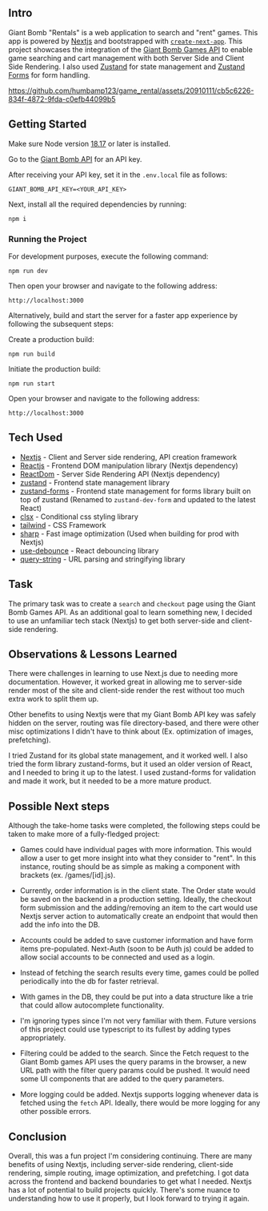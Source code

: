 ## Intro

Giant Bomb "Rentals" is a web application to search and "rent" games. This app is powered by [Nextjs](https://nextjs.org/) and bootstrapped with [`create-next-app`](https://github.com/vercel/next.js/tree/canary/packages/create-next-app). This project showcases the integration of the [Giant Bomb Games API](https://www.giantbomb.com/api/documentation/#toc-0-17) to enable game searching and cart management with both Server Side and Client Side Rendering. I also used [Zustand]((https://github.com/pmndrs/zustand)) for state management and [Zustand Forms](https://github.com/Conduct/zustand-forms) for form handling.

https://github.com/humbamp123/game_rental/assets/20910111/cb5c6226-834f-4872-9fda-c0efb44099b5

## Getting Started

Make sure Node version [18.17](https://nodejs.org/en) or later is installed.

Go to the [Giant Bomb API](https://www.giantbomb.com/api/) for an API key.


After receiving your API key, set it in the `.env.local` file as follows:

```
GIANT_BOMB_API_KEY=<YOUR_API_KEY>
```


Next, install all the required dependencies by running:

```
npm i
```

### Running the Project

For development purposes, execute the following command:

```
npm run dev
```

Then open your browser and navigate to the following address:

```
http://localhost:3000

```
Alternatively, build and start the server for a faster app experience by following the subsequent steps:

Create a production build:

```
npm run build
```

Initiate the production build:

```
npm run start
```

Open your browser and navigate to the following address:

```
http://localhost:3000
```

## Tech Used

- [Nextjs](https://nextjs.org/) - Client and Server side rendering, API creation framework
- [Reactjs](https://react.dev/) - Frontend DOM manipulation library (Nextjs dependency)
- [ReactDom](https://react.dev/reference/react-dom/server) - Server Side Rendering API (Nextjs dependency)
- [zustand](https://github.com/pmndrs/zustand) - Frontend state management library
- [zustand-forms](https://github.com/Conduct/zustand-forms) - Frontend state management for forms library built on top of zustand (Renamed to `zustand-dev-form` and updated to the latest React)
- [clsx](https://github.com/lukeed/clsx) - Conditional css styling library
- [tailwind](https://github.com/tailwindlabs/tailwindcss) - CSS Framework
- [sharp](https://github.com/lovell/sharp) - Fast image optimization (Used when building for prod with Nextjs)
- [use-debounce](https://github.com/xnimorz/use-debounce) - React debouncing library
- [query-string](https://github.com/sindresorhus/query-string) - URL parsing and stringifying library

## Task

The primary task was to create a `search` and `checkout` page using the Giant Bomb Games API. As an additional goal to learn something new, I decided to use an unfamiliar tech stack (Nextjs) to get both server-side and client-side rendering.

## Observations & Lessons Learned

There were challenges in learning to use Next.js due to needing more documentation. However, it worked great in allowing me to server-side render most of the site and client-side render the rest without too much extra work to split them up.

Other benefits to using Nextjs were that my Giant Bomb API key was safely hidden on the server, routing was file directory-based, and there were other misc optimizations I didn't have to think about (Ex. optimization of images, prefetching).

I tried Zustand for its global state management, and it worked well. I also tried the form library zustand-forms, but it used an older version of React, and I needed to bring it up to the latest. I used zustand-forms for validation and made it work, but it needed to be a more mature product.

## Possible Next steps

Although the take-home tasks were completed, the following steps could be taken to make more of a fully-fledged project:

- Games could have individual pages with more information. This would allow a user to get more insight into what they consider to "rent". In this instance, routing should be as simple as making a component with brackets (ex. /games/[id].js).

- Currently, order information is in the client state. The Order state would be saved on the backend in a production setting. Ideally, the checkout form submission and the adding/removing an item to the cart would use Nextjs server action to automatically create an endpoint that would then add the info into the DB.

- Accounts could be added to save customer information and have form items pre-populated. Next-Auth (soon to be Auth js) could be added to allow social accounts to be connected and used as a login.

- Instead of fetching the search results every time, games could be polled periodically into the db for faster retrieval.

- With games in the DB, they could be put into a data structure like a trie that could allow autocomplete functionality.

- I'm ignoring types since I'm not very familiar with them. Future versions of this project could use typescript to its fullest by adding types appropriately.

- Filtering could be added to the search. Since the Fetch request to the Giant Bomb games API uses the query params in the browser, a new URL path with the filter query params could be pushed. It would need some UI components that are added to the query parameters.

- More logging could be added. Nextjs supports logging whenever data is fetched using the `fetch` API. Ideally, there would be more logging for any other possible errors.

## Conclusion

Overall, this was a fun project I'm considering continuing. There are many benefits of using Nextjs, including server-side rendering, client-side rendering, simple routing, image optimization, and prefetching. I got data across the frontend and backend boundaries to get what I needed. Nextjs has a lot of potential to build projects quickly. There's some nuance to understanding how to use it properly, but I look forward to trying it again.
